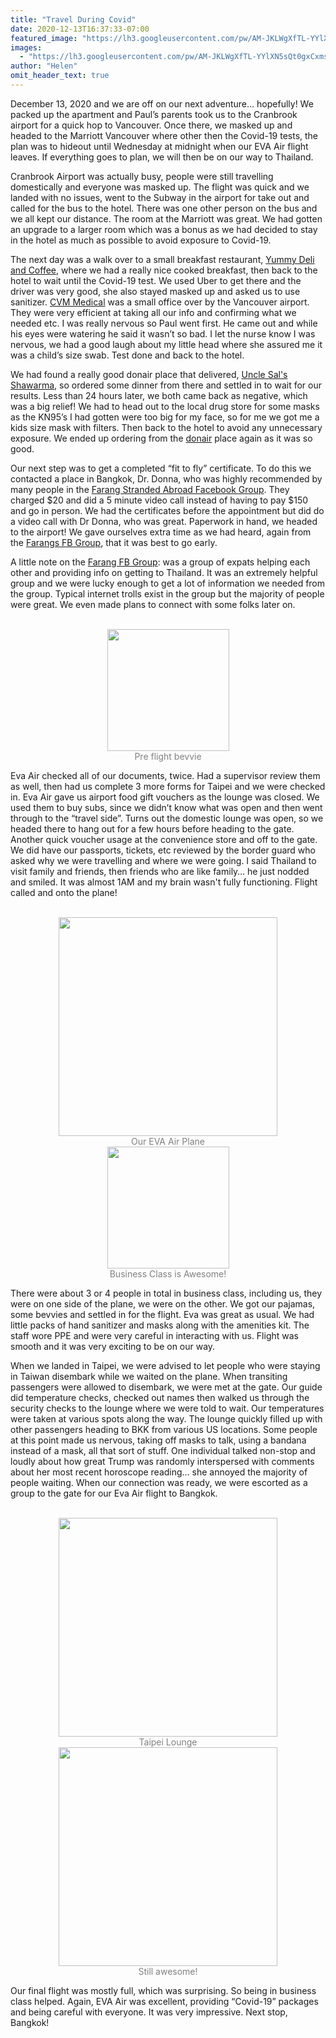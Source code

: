 ```yaml
---
title: "Travel During Covid"
date: 2020-12-13T16:37:33-07:00
featured_image: "https://lh3.googleusercontent.com/pw/AM-JKLWgXfTL-YYlXN5sQt0gxCxmsL8Ql12smKzIjliizFiHCHBTS6jeAvl-am7F3a-dlydkmBdDorFcHp_hLjqPnm-3330vQjJq6NTXoQFNy6oDz65adexsiSC4fRUpIGtWLjV4QMWiBqDF6l1LlPjreKM95w=w850-h637-no?authuser=0"
images:
  - "https://lh3.googleusercontent.com/pw/AM-JKLWgXfTL-YYlXN5sQt0gxCxmsL8Ql12smKzIjliizFiHCHBTS6jeAvl-am7F3a-dlydkmBdDorFcHp_hLjqPnm-3330vQjJq6NTXoQFNy6oDz65adexsiSC4fRUpIGtWLjV4QMWiBqDF6l1LlPjreKM95w=w850-h637-no?authuser=0"
author: "Helen"
omit_header_text: true
---
```


December 13, 2020 and we are off on our next adventure… hopefully! We packed up the apartment and Paul’s parents took us to the Cranbrook airport for a quick hop to Vancouver. Once there, we masked up and headed to the Marriott Vancouver where other then the Covid-19 tests, the plan was to hideout until Wednesday at midnight when our EVA Air flight leaves. If everything goes to plan, we will then be on our way to Thailand.

Cranbrook Airport was actually busy, people were still travelling domestically and everyone was masked up. The flight was quick and we landed with no issues, went to the Subway in the airport for take out and called for the bus to the hotel. There was one other person on the bus and we all kept our distance. The room at the Marriott was great. We had gotten an upgrade to a larger room which was a bonus as we had decided to stay in the hotel as much as possible to avoid exposure to Covid-19.

The next day was a walk over to a small breakfast restaurant, [Yummy Deli and Coffee](https://goo.gl/maps/tGd7bLVoURDLwFnZ6), where we had a really nice cooked breakfast, then back to the hotel to wait until the Covid-19 test. We used Uber to get there and the driver was very good, she also stayed masked up and asked us to use sanitizer. [CVM Medical](https://covid-medical.ca/) was a small office over by the Vancouver airport. They were very efficient at taking all our info and confirming what we needed etc. I was really nervous so Paul went first. He came out and while his eyes were watering he said it wasn’t so bad. I let the nurse know I was nervous, we had a good laugh about my little head where she assured me it was a child’s size swab. Test done and back to the hotel.

We had found a really good donair place that delivered, [Uncle Sal's Shawarma](https://goo.gl/maps/iMgCUKg9SP2AisyD9), so ordered some dinner from there and settled in to wait for our results. Less than 24 hours later, we both came back as negative, which was a big relief! We had to head out to the local drug store for some masks as the KN95’s I had gotten were too big for my face, so for me we got me a kids size mask with filters. Then back to the hotel to avoid any unnecessary exposure. We ended up ordering from the [donair](https://goo.gl/maps/iMgCUKg9SP2AisyD9) place again as it was so good.

Our next step was to get a completed “fit to fly” certificate. To do this we contacted a place in Bangkok, Dr. Donna, who was highly recommended by many people in the [Farang Stranded Abroad Facebook Group](https://www.facebook.com/groups/551797439092744/). They charged $20 and did a 5 minute video call instead of having to pay $150 and go in person. We had the certificates before the appointment but did do a video call with Dr Donna, who was great. Paperwork in hand, we headed to the airport! We gave ourselves extra time as we had heard, again from the [Farangs FB Group](https://www.facebook.com/groups/551797439092744/), that it was best to go early.

A little note on the [Farang FB Group](https://www.facebook.com/groups/551797439092744/): was a group of expats helping each other and providing info on getting to Thailand. It was an extremely helpful group and we were lucky enough to get a lot of information we needed from the group. Typical internet trolls exist in the group but the majority of people were great. We even made plans to connect with some folks later on.

</br>
<div style="text-align: center">
<a style="display:inline-block;text-decoration:none;color: grey;" href="https://photos.google.com/share/AF1QipPosp_MsC7TlJIqVz39umu2iIa4ogoEaxVuanB2By1SE0drFG9C9G1hWPHS0DKXjA/photo/AF1QipM8Qw8z23LwNc8lb-BXqURHaKTSJTe3rrWsajaH?key=eklqUWw1NDZtRkVHUVdTeTZCcFZMektmSHdrUTR3" target="_blank"><img src="https://lh3.googleusercontent.com/pw/AM-JKLUPesHN6Qg5oD4Qdlf4XvEPt4uXIjNxK0iekYeYcV_2GYfbTjItRbugKN1M1IQonSUO2uObdt-2veXrT7zBNvqUZAIl6wDTQxmkvRSX4hm5phvQtsNO1ZR0SsazglCh_c3zbf-b8_ludVLDF-DSOMVcFA=w478-h637-no?authuser=0" width="195" /><div>Pre flight bevvie</div></a> 
</div>

Eva Air checked all of our documents, twice. Had a supervisor review them as well, then had us complete 3 more forms for Taipei and we were checked in. Eva Air gave us airport food gift vouchers as the lounge was closed. We used them to buy subs, since we didn’t know what was open and then went through to the “travel side”. Turns out the domestic lounge was open, so we headed there to hang out for a few hours before heading to the gate. Another quick voucher usage at the convenience store and off to the gate. We did have our passports, tickets, etc reviewed by the border guard who asked why we were travelling and where we were going. I said Thailand to visit family and friends, then friends who are like family… he just nodded and smiled. It was almost 1AM and my brain wasn't fully functioning. Flight called and onto the plane!

</br>
<div style="text-align: center">
<a style="display:inline-block;text-decoration:none;color: grey;" href="https://photos.google.com/share/AF1QipPosp_MsC7TlJIqVz39umu2iIa4ogoEaxVuanB2By1SE0drFG9C9G1hWPHS0DKXjA/photo/AF1QipOlREkETiKiiLHCkP18Xz-VaDuiliqUdWsLZrlq?key=eklqUWw1NDZtRkVHUVdTeTZCcFZMektmSHdrUTR3" target="_blank"><img src="https://lh3.googleusercontent.com/pw/AM-JKLWQnarXC1UpG580_2dlvNhUvXz_hwhiuRcdJz66tuTGtHtQkhW_3Q_q3xyHKpKUzroFFTHDPZVksWR018eqvptPtqxjP_qpupbnZMyFQsMGdd1JDI3C1au2okVZfWAbwaH20D5eFkIQM6E1xI7Wsnj7fQ=w850-h637-no?authuser=0" width="350" /><div>Our EVA Air Plane</div></a> 
<a style="display:inline-block;text-decoration:none;color: grey;" href="https://photos.google.com/share/AF1QipPosp_MsC7TlJIqVz39umu2iIa4ogoEaxVuanB2By1SE0drFG9C9G1hWPHS0DKXjA/photo/AF1QipPdxGnF1Z2i5TKPQqL7bZOxAJyI20pUWLsTbeut?key=eklqUWw1NDZtRkVHUVdTeTZCcFZMektmSHdrUTR3" target="_blank"><img src="https://lh3.googleusercontent.com/pw/AM-JKLXg85cvv38LbvSFD6WpLOP8hsiMbNKHJD1PF5zXnqUpS2XYWnmAinY0NEghs2XRDCEG0Xg8OYmdmaGZUaofYTyezL8j-NNcNxcg3YekeEijR7vZFGyCC1maU6ozzeYHfMBrgNR1VlB1EnLLphWXoP27JQ=w478-h637-no?authuser=0" width="195" /><div>Business Class is Awesome!</div></a> 
</div>

There were about 3 or 4 people in total in business class, including us, they were on one side of the plane, we were on the other. We got our pajamas, some bevvies and settled in for the flight. Eva was great as usual. We had little packs of hand sanitizer and masks along with the amenities kit. The staff wore PPE and were very careful in interacting with us. Flight was smooth and it was very exciting to be on our way.

When we landed in Taipei, we were advised to let people who were staying in Taiwan disembark while we waited on the plane. When transiting passengers were allowed to disembark, we were met at the gate. Our guide did temperature checks, checked out names then walked us through the security checks to the lounge where we were told to wait. Our temperatures were taken at various spots along the way. The lounge quickly filled up with other passengers heading to BKK from various US locations. Some people at this point made us nervous, taking off masks to talk, using a bandana instead of a mask, all that sort of stuff. One individual talked non-stop and loudly about how great Trump was randomly interspersed with comments about her most recent horoscope reading… she annoyed the majority of people waiting. When our connection was ready, we were escorted as a group to the gate for our Eva Air flight to Bangkok.

</br>
<div style="text-align: center">
<a style="display:inline-block;text-decoration:none;color: grey;" href="https://photos.google.com/share/AF1QipPosp_MsC7TlJIqVz39umu2iIa4ogoEaxVuanB2By1SE0drFG9C9G1hWPHS0DKXjA/photo/AF1QipM9yPDRiU1kQikq5npgbxWN2sZETW-xeoPY0Xss?key=eklqUWw1NDZtRkVHUVdTeTZCcFZMektmSHdrUTR3" target="_blank"><img src="https://lh3.googleusercontent.com/pw/AM-JKLW6HnuesDLrJ4CGv0DiVpVFZay8GIyxKjPaz1_0JMG_OQy4fqfVwYLm_4l8dYTJVsxDguzAPsN--s3NcyNAX1yG6LzlXz6EJ8N2B-7oh_xVprpmxeNmh6VeC4eNIAYz4FlNZ89agEA6cU0THepNebPVyA=w850-h637-no?authuser=0" width="350" /><div>Taipei Lounge</div></a> 
<a style="display:inline-block;text-decoration:none;color: grey;" href="https://photos.google.com/share/AF1QipPosp_MsC7TlJIqVz39umu2iIa4ogoEaxVuanB2By1SE0drFG9C9G1hWPHS0DKXjA/photo/AF1QipMhEgHPX_ynZ3ggb0fZicJovbroZVFLONRrM77s?key=eklqUWw1NDZtRkVHUVdTeTZCcFZMektmSHdrUTR3" target="_blank"><img src="https://lh3.googleusercontent.com/pw/AM-JKLXy3EYIkCAfnjl41UdtnYknPYjEKzV_SF-itUmzVi-CCrQkyV_Bi0SG2PO7EPGT2LEBtES6sfHOKxMB54x5AssCd7RIWXcmUZKTdzuTNyxYUuUiVuMtKK2fNel8Vt3Q7HtuNUP_B8KRjLNs0NHuq9u_gQ=w850-h637-no?authuser=0" width="350" /><div>Still awesome!</div></a> 
</div>

Our final flight was mostly full, which was surprising. So being in business class helped. Again, EVA Air was excellent, providing “Covid-19” packages and being careful with everyone. It was very impressive. Next stop, Bangkok!
